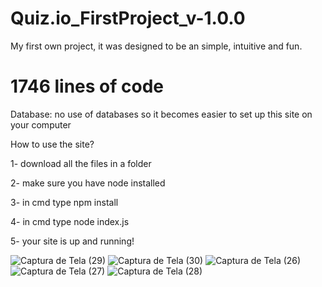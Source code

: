 # Quiz.io_FirstProject_v-1.0.0
My first own project, it was designed to be an simple, intuitive and fun.

# 1746 lines of code


Database: no use of databases so it becomes easier to set up this site on your computer


How to use the site?

1- download all the files in a folder

2- make sure you have node installed

3- in cmd type npm install

4- in cmd type node index.js

5- your site is up and running!

![Captura de Tela (29)](https://user-images.githubusercontent.com/84150755/118677600-b9041600-b7d2-11eb-8a06-2570930deab4.png)
![Captura de Tela (30)](https://user-images.githubusercontent.com/84150755/118677605-ba354300-b7d2-11eb-8c01-469580c6712f.png)
![Captura de Tela (26)](https://user-images.githubusercontent.com/84150755/118677607-ba354300-b7d2-11eb-9368-733c42f083a6.png)
![Captura de Tela (27)](https://user-images.githubusercontent.com/84150755/118677610-bacdd980-b7d2-11eb-9dd7-95e4a6684d4c.png)
![Captura de Tela (28)](https://user-images.githubusercontent.com/84150755/118677612-bacdd980-b7d2-11eb-9fb0-a0d5006b9f33.png)



